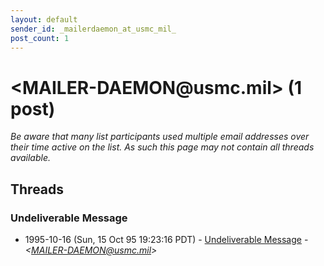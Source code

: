 ```yaml
---
layout: default
sender_id: _mailerdaemon_at_usmc_mil_
post_count: 1
---
```


# <MAILER-DAEMON<span>@</span>usmc.mil> (1 post)

_Be aware that many list participants used multiple email addresses over their time active on the list. As such this page may not contain all threads available._

## Threads

### Undeliverable Message
+ 1995-10-16 (Sun, 15 Oct 95 19:23:16 PDT) - [Undeliverable Message](/archive/1995/10/cb974ffb2099eca875944f7046b45859ca8820c526f1e2daafeec39fe3e53061) - _\<MAILER-DAEMON@usmc.mil\>_

